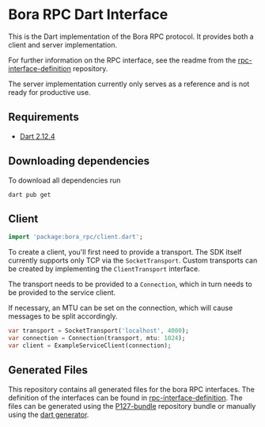 # Bora RPC Dart Interface

This is the Dart implementation of the Bora RPC protocol. It provides both a client and server implementation.

For further information on the RPC interface, see the readme from the [rpc-interface-definition](https://tfs.bora.com/tfs/BORA/P127%20-%20Connectivity%20Module/_git/rpc-interface-definition) repository.

The server implementation currently only serves as a reference and is not ready for productive use. 

## Requirements

- [Dart 2.12.4](https://dart.dev/get-dart)

## Downloading dependencies

To download all dependencies run

```
dart pub get
```

## Client

```dart
import 'package:bora_rpc/client.dart';
```

To create a client, you'll first need to provide a transport. The SDK itself currently supports only TCP 
via the `SocketTransport`. Custom transports can be created by implementing the `ClientTransport` interface.

The transport needs to be provided to a `Connection`, which in turn needs to be provided
to the service client.

If necessary, an MTU can be set on the connection, which will cause messages to be split accordingly.

```dart
var transport = SocketTransport('localhost', 4000);
var connection = Connection(transport, mtu: 1024);
var client = ExampleServiceClient(connection);
```

## Generated Files

This repository contains all generated files for the bora RPC interfaces. The definition of the interfaces can be found in [rpc-interface-definition](https://tfs.bora.com/tfs/BORA/P127%20-%20Connectivity%20Module/_git/rpc-interface-definition). The files can be generated using the [P127-bundle](https://tfs.bora.com/tfs/BORA/P127%20-%20Connectivity%20Module/_git/P127-bundle) repository bundle or manually using the [dart generator](https://tfs.bora.com/tfs/BORA/P127%20-%20Connectivity%20Module/_git/rpc-interface-generators?path=%2Fdart).
